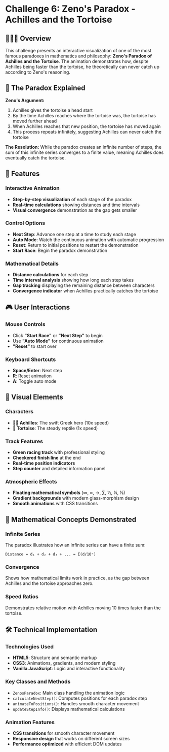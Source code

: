 # Challenge 6: Zeno's Paradox - Achilles and the Tortoise

## 🏃‍♂️🐢 Overview

This challenge presents an interactive visualization of one of the most famous paradoxes in mathematics and philosophy: **Zeno's Paradox of Achilles and the Tortoise**. The animation demonstrates how, despite Achilles being faster than the tortoise, he theoretically can never catch up according to Zeno's reasoning.

## 🎯 The Paradox Explained

**Zeno's Argument:**

1. Achilles gives the tortoise a head start
2. By the time Achilles reaches where the tortoise was, the tortoise has moved further ahead
3. When Achilles reaches that new position, the tortoise has moved again
4. This process repeats infinitely, suggesting Achilles can never catch the tortoise

**The Resolution:**
While the paradox creates an infinite number of steps, the sum of this infinite series converges to a finite value, meaning Achilles does eventually catch the tortoise.

## 🚀 Features

### Interactive Animation

- **Step-by-step visualization** of each stage of the paradox
- **Real-time calculations** showing distances and time intervals
- **Visual convergence** demonstration as the gap gets smaller

### Control Options

- **Next Step**: Advance one step at a time to study each stage
- **Auto Mode**: Watch the continuous animation with automatic progression
- **Reset**: Return to initial positions to restart the demonstration
- **Start Race**: Begin the paradox demonstration

### Mathematical Details

- **Distance calculations** for each step
- **Time interval analysis** showing how long each step takes
- **Gap tracking** displaying the remaining distance between characters
- **Convergence indicator** when Achilles practically catches the tortoise

## 🎮 User Interactions

### Mouse Controls

- Click **"Start Race"** or **"Next Step"** to begin
- Use **"Auto Mode"** for continuous animation
- **"Reset"** to start over

### Keyboard Shortcuts

- **Space/Enter**: Next step
- **R**: Reset animation
- **A**: Toggle auto mode

## 🎨 Visual Elements

### Characters

- **🏃‍♂️ Achilles**: The swift Greek hero (10x speed)
- **🐢 Tortoise**: The steady reptile (1x speed)

### Track Features

- **Green racing track** with professional styling
- **Checkered finish line** at the end
- **Real-time position indicators**
- **Step counter** and detailed information panel

### Atmospheric Effects

- **Floating mathematical symbols** (∞, ≈, →, ∑, ½, ¼, ⅛)
- **Gradient backgrounds** with modern glass-morphism design
- **Smooth animations** with CSS transitions

## 🧮 Mathematical Concepts Demonstrated

### Infinite Series

The paradox illustrates how an infinite series can have a finite sum:

```
Distance = d₁ + d₂ + d₃ + ... = Σ(d/10ⁿ)
```

### Convergence

Shows how mathematical limits work in practice, as the gap between Achilles and the tortoise approaches zero.

### Speed Ratios

Demonstrates relative motion with Achilles moving 10 times faster than the tortoise.

## 🛠️ Technical Implementation

### Technologies Used

- **HTML5**: Structure and semantic markup
- **CSS3**: Animations, gradients, and modern styling
- **Vanilla JavaScript**: Logic and interactive functionality

### Key Classes and Methods

- `ZenosParadox`: Main class handling the animation logic
- `calculateNextStep()`: Computes positions for each paradox step
- `animateToPositions()`: Handles smooth character movement
- `updateStepInfo()`: Displays mathematical calculations

### Animation Features

- **CSS transitions** for smooth character movement
- **Responsive design** that works on different screen sizes
- **Performance optimized** with efficient DOM updates
